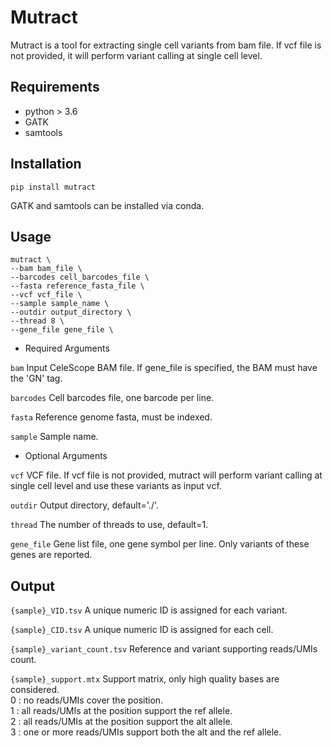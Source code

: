 # Mutract
Mutract is a tool for extracting single cell variants from bam file. If vcf file is not provided, it will perform variant calling at single cell level.

## Requirements
- python > 3.6
- GATK
- samtools

## Installation
`pip install mutract`

GATK and samtools can be installed via conda.

## Usage
```
mutract \
--bam bam_file \
--barcodes cell_barcodes_file \
--fasta reference_fasta_file \
--vcf vcf_file \
--sample sample_name \
--outdir output_directory \
--thread 8 \
--gene_file gene_file \
```

- Required Arguments

`bam` Input CeleScope BAM file. If gene_file is specified, the BAM must have the 'GN' tag.

`barcodes` Cell barcodes file, one barcode per line.

`fasta` Reference genome fasta, must be indexed.

`sample` Sample name.

- Optional Arguments

`vcf` VCF file. If vcf file is not provided, mutract will perform variant calling at single cell level and use these variants as input vcf.

`outdir` Output directory, default='./'.

`thread` The number of threads to use,  default=1.

`gene_file` Gene list file, one gene symbol per line. Only variants of these genes are reported.

## Output

`{sample}_VID.tsv` A unique numeric ID is assigned for each variant.

`{sample}_CID.tsv` A unique numeric ID is assigned for each cell.

`{sample}_variant_count.tsv`  Reference and variant supporting reads/UMIs count.

`{sample}_support.mtx` Support matrix, only high quality bases are considered.   
0 : no reads/UMIs cover the position.  
1 : all reads/UMIs at the position support the ref allele.  
2 : all reads/UMIs at the position support the alt allele.  
3 : one or more reads/UMIs support both the alt and the ref allele.  

